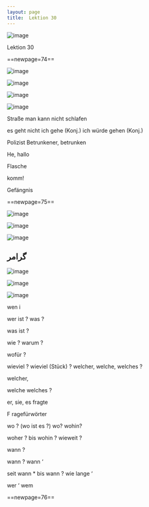 ```yaml
---
layout: page
title:  Lektion 30
---
```



![image](/assets/s/076.png-03.png)

Lektion 30





==newpage=74==

![image](/assets/s/077.png-02.png)

![image](/assets/s/2col/077.png-04_1L.png)

![image](/assets/s/2col/077.png-04_2R.png)

![image](/assets/s/077.png-06.png)

Straße man kann nicht schlafen

es geht nicht ich gehe (Konj.) ich würde gehen (Konj.)



Polizist Betrunkener, betrunken

He, hallo

Flasche

komm!

Gefängnis



==newpage=75==

![image](/assets/s/078.png-02.png)

![image](/assets/s/2col/078.png-05_1L.png)

![image](/assets/s/2col/078.png-05_2R.png)

## گرامر

![image](/assets/s/078.png-07.png)

![image](/assets/s/2col/078.png-08_1L.png)

![image](/assets/s/2col/078.png-08_2R.png)

wen i

wer ist ? was ?

was ist ?

wie ? warum ?

wofür ?

wieviel ? wieviel (Stück) ? welcher, welche, welches ?

welcher,

welche welches ?



er, sie, es fragte

F ragefürwörter

wo ? (wo ist es ?) wo? wohin?

woher ? bis wohin ? wieweit ?

wann ?

wann ? wann ‘

seit wann * bis wann ? wie lange ‘

wer ‘ wem



==newpage=76==


